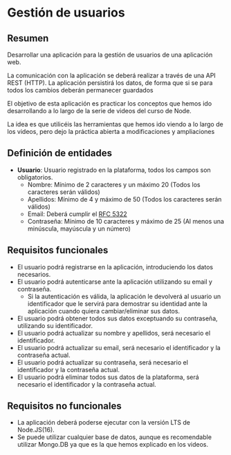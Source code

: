 <!-- cSpell:disable  -->

# Gestión de usuarios

## Resumen

Desarrollar una aplicación para la gestión de usuarios de una aplicación web.

La comunicación con la aplicación se deberá realizar a través de una API REST (HTTP).
La aplicación persistirá los datos, de forma que si se para todos los cambios deberán permanecer guardados

El objetivo de esta aplicación es practicar los conceptos que hemos ido desarrollando a lo largo de la serie de videos del curso de Node.

La idea es que utilicéis las herramientas que hemos ido viendo a lo largo de los videos, pero dejo la práctica abierta a modificaciones y ampliaciones

## Definición de entidades

- **Usuario**: Usuario registrado en la plataforma, todos los campos son obligatorios.
  - Nombre: Mínimo de 2 caracteres y un máximo 20 (Todos los caracteres serán válidos)
  - Apellidos: Mínimo de 4 y máximo de 50 (Todos los caracteres serán válidos)
  - Email: Deberá cumplir el [RFC 5322](https://www.ietf.org/rfc/rfc5322.txt)
  - Contraseña: Mínimo de 10 caracteres y máximo de 25 (Al menos una minúscula, mayúscula y un número)

## Requisitos funcionales

- El usuario podrá registrarse en la aplicación, introduciendo los datos necesarios.
- El usuario podrá autenticarse ante la aplicación utilizando su email y contraseña.
  - Si la autenticación es válida, la aplicación le devolverá al usuario un identificador que le servirá para demostrar su identidad ante la aplicación cuando quiera cambiar/eliminar sus datos.
- El usuario podrá obtener todos sus datos exceptuando su contraseña, utilizando su identificador.
- El usuario podrá actualizar su nombre y apellidos, será necesario el identificador.
- El usuario podrá actualizar su email, será necesario el identificador y la contraseña actual.
- El usuario podrá actualizar su contraseña, será necesario el identificador y la contraseña actual.
- El usuario podrá eliminar todos sus datos de la plataforma, será necesario el identificador y la contraseña actual.

## Requisitos no funcionales

- La aplicación deberá poderse ejecutar con la versión LTS de Node.JS(16).
- Se puede utilizar cualquier base de datos, aunque es recomendable utilizar Mongo.DB ya que es la que hemos explicado en los videos.
